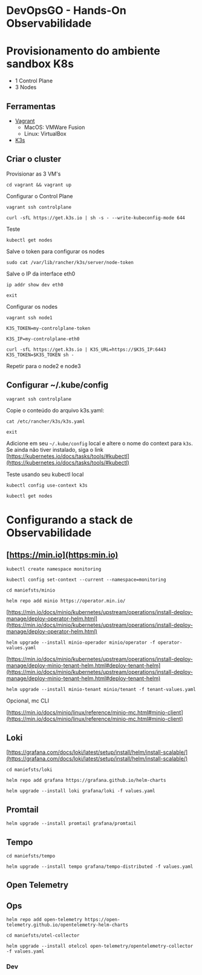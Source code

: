 # DevOpsGO - Hands-On Observabilidade

# Provisionamento do ambiente sandbox K8s

- 1 Control Plane
- 3 Nodes

## Ferramentas

- [Vagrant](https://developer.hashicorp.com/vagrant)
  - MacOS: VMWare Fusion
  - Linux: VirtualBox
- [K3s](https://k3s.io)

## Criar o cluster

Provisionar as 3 VM's

`cd vagrant && vagrant up`

Configurar o Control Plane

`vagrant ssh controlplane`

`curl -sfL https://get.k3s.io | sh -s - --write-kubeconfig-mode 644`

Teste

`kubectl get nodes`

Salve o token para configurar os nodes

`sudo cat /var/lib/rancher/k3s/server/node-token`

Salve o IP da interface eth0

`ip addr show dev eth0`

`exit`

Configurar os nodes

`vagrant ssh node1`

`K3S_TOKEN=my-controlplane-token`

`K3S_IP=my-controlplane-eth0`

`curl -sfL https://get.k3s.io | K3S_URL=https://$K3S_IP:6443 K3S_TOKEN=$K3S_TOKEN sh -`

Repetir para o node2 e node3

## Configurar ~/.kube/config

`vagrant ssh controlplane`

Copie o conteúdo do arquivo k3s.yaml:

`cat /etc/rancher/k3s/k3s.yaml`

`exit`

Adicione em seu `~/.kube/config` local e altere o nome do context para `k3s`. Se
ainda não tiver instalado, siga o link
[https://kubernetes.io/docs/tasks/tools/#kubectl](https://kubernetes.io/docs/tasks/tools/#kubectl)

Teste usando seu kubectl local

`kubectl config use-context k3s`

`kubectl get nodes`

# Configurando a stack de Observabilidade

## [https://min.io](https:min.io)

`kubectl create namespace monitoring`

`kubectl config set-context --current --namespace=monitoring`

`cd maniefsts/minio`

`helm repo add minio https://operator.min.io/`

[https://min.io/docs/minio/kubernetes/upstream/operations/install-deploy-manage/deploy-operator-helm.html](https://min.io/docs/minio/kubernetes/upstream/operations/install-deploy-manage/deploy-operator-helm.html)

`helm upgrade --install minio-operador minio/operator -f operator-values.yaml`

[https://min.io/docs/minio/kubernetes/upstream/operations/install-deploy-manage/deploy-minio-tenant-helm.html#deploy-tenant-helm](https://min.io/docs/minio/kubernetes/upstream/operations/install-deploy-manage/deploy-minio-tenant-helm.html#deploy-tenant-helm)

`helm upgrade --install minio-tenant minio/tenant -f tenant-values.yaml`

Opcional, mc CLI

[https://min.io/docs/minio/linux/reference/minio-mc.html#minio-client](https://min.io/docs/minio/linux/reference/minio-mc.html#minio-client)

## Loki

[https://grafana.com/docs/loki/latest/setup/install/helm/install-scalable/](https://grafana.com/docs/loki/latest/setup/install/helm/install-scalable/)

`cd maniefsts/loki`

`helm repo add grafana https://grafana.github.io/helm-charts`

`helm upgrade --install loki grafana/loki -f values.yaml`

## Promtail

`helm upgrade --install promtail grafana/promtail`

## Tempo

`cd maniefsts/tempo`

`helm upgrade --install tempo grafana/tempo-distributed -f values.yaml`

## Open Telemetry

## Ops

`helm repo add open-telemetry https://open-telemetry.github.io/opentelemetry-helm-charts`

`cd maniefsts/otel-collector`

`helm upgrade --install otelcol open-telemetry/opentelemetry-collector -f values.yaml`

### Dev
